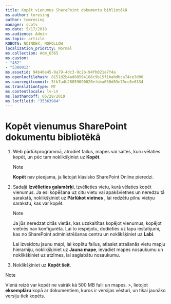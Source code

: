 ```yaml
---
title: Kopēt vienumus SharePoint dokumentu bibliotēkā
ms.author: toresing
author: tomresing
manager: scotv
ms.date: 5/17/2018
ms.audience: Admin
ms.topic: article
ROBOTS: NOINDEX, NOFOLLOW
localization_priority: Normal
ms.collection: Adm_O365
ms.custom:
- "452"
- "5300013"
ms.assetid: 94b46e45-0a79-4dc3-9c2b-94fb021a7f4a
ms.openlocfilehash: 8151d2b4ad88594186c9b15f1babdbca74ce3d06
ms.sourcegitcommit: 5fb7a4b28859690020efdea630d03e70cc0e6334
ms.translationtype: MT
ms.contentlocale: lv-LV
ms.lasthandoff: 06/28/2019
ms.locfileid: "35363984"
---
```

# <a name="copy-items-in-a-sharepoint-document-library"></a>Kopēt vienumus SharePoint dokumentu bibliotēkā

1. Web pārlūkprogrammā, atrodiet failus, mapes vai saites, kuru vēlaties kopēt, un pēc tam noklikšķiniet uz **Kopēt**.

    > [!NOTE]
    > **Kopēt** nav pieejama, ja lietojat klasisko SharePoint Online pieredzi.
  
2. Sadaļā **Izvēlieties galamērķi**, izvēlieties vietu, kurā vēlaties kopēt vienumus. Ja esi kopēšana uz citu vietu vai apakšvietnes un neredzu tā sarakstā, noklikšķiniet uz **Pārlūkot vietnes** , lai redzētu pilnu vietņu sarakstu, kas var kopēt.

    > [!NOTE]
    > Ja jūs neredzat citās vietās, kas uzskaitītas kopējot vienumus, kopējot vietnēs nav konfigurēta. Lai to iespējotu, dodieties uz lapu iestatījumi, kas no SharePoint administrēšanas centru un noklikšķiniet uz **Labi**.
  
    Lai izveidotu jaunu mapi, lai kopētu failus, atlasiet atrašanās vietu mapju hierarhiju, noklikšķiniet uz **Jauna mape**, ievadiet mapes nosaukumu un noklikšķiniet uz atzīmes, lai saglabātu nosaukumu.

3. Noklikšķiniet uz **Kopēt šeit**.

> [!NOTE]
> Vienā reizē var kopēt ne vairāk kā 500 MB faili un mapes. >, lietojot **eksemplāru** kopā ar dokumentiem, kuros ir versijas vēsturi, un tikai jaunāko versiju tiek kopēts.
  